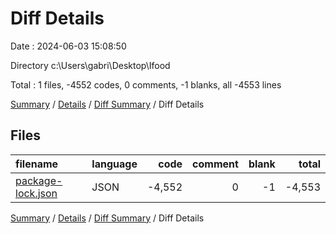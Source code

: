# Diff Details

Date : 2024-06-03 15:08:50

Directory c:\\Users\\gabri\\Desktop\\Ifood

Total : 1 files,  -4552 codes, 0 comments, -1 blanks, all -4553 lines

[Summary](results.md) / [Details](details.md) / [Diff Summary](diff.md) / Diff Details

## Files
| filename | language | code | comment | blank | total |
| :--- | :--- | ---: | ---: | ---: | ---: |
| [package-lock.json](/package-lock.json) | JSON | -4,552 | 0 | -1 | -4,553 |

[Summary](results.md) / [Details](details.md) / [Diff Summary](diff.md) / Diff Details